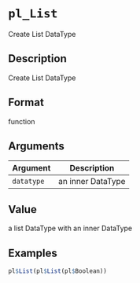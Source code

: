 # `pl_List`

Create List DataType


## Description

Create List DataType


## Format

function


## Arguments

Argument      |Description
------------- |----------------
`datatype`     |     an inner DataType


## Value

a list DataType with an inner DataType


## Examples

```r
pl$List(pl$List(pl$Boolean))
```


